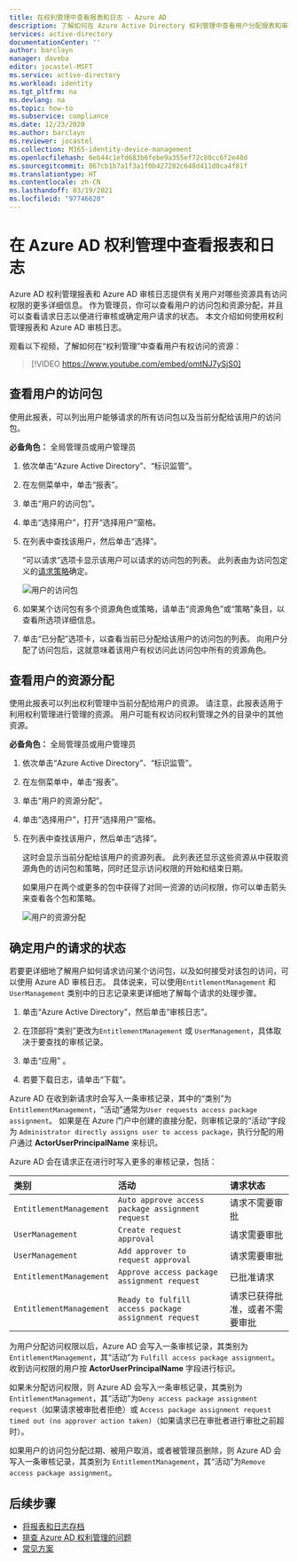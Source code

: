 ```yaml
---
title: 在权利管理中查看报表和日志 - Azure AD
description: 了解如何在 Azure Active Directory 权利管理中查看用户分配报表和审核日志。
services: active-directory
documentationCenter: ''
author: barclayn
manager: daveba
editor: jocastel-MSFT
ms.service: active-directory
ms.workload: identity
ms.tgt_pltfrm: na
ms.devlang: na
ms.topic: how-to
ms.subservice: compliance
ms.date: 12/23/2020
ms.author: barclayn
ms.reviewer: jocastel
ms.collection: M365-identity-device-management
ms.openlocfilehash: 6eb44c1efd683b6febe9a355ef72c80cc6f2e40d
ms.sourcegitcommit: 867cb1b7a1f3a1f0b427282c648d411d0ca4f81f
ms.translationtype: HT
ms.contentlocale: zh-CN
ms.lasthandoff: 03/19/2021
ms.locfileid: "97746620"
---
```

# <a name="view-reports-and-logs-in-azure-ad-entitlement-management"></a>在 Azure AD 权利管理中查看报表和日志

Azure AD 权利管理报表和 Azure AD 审核日志提供有关用户对哪些资源具有访问权限的更多详细信息。 作为管理员，你可以查看用户的访问包和资源分配，并且可以查看请求日志以便进行审核或确定用户请求的状态。 本文介绍如何使用权利管理报表和 Azure AD 审核日志。

观看以下视频，了解如何在“权利管理”中查看用户有权访问的资源：

>[!VIDEO https://www.youtube.com/embed/omtNJ7ySjS0]

## <a name="view-access-packages-for-a-user"></a>查看用户的访问包

使用此报表，可以列出用户能够请求的所有访问包以及当前分配给该用户的访问包。

**必备角色：** 全局管理员或用户管理员

1. 依次单击“Azure Active Directory”、“标识监管”。  

1. 在左侧菜单中，单击“报表”。

1. 单击“用户的访问包”。

1. 单击“选择用户”，打开“选择用户”窗格。

1. 在列表中查找该用户，然后单击“选择”。

    “可以请求”选项卡显示该用户可以请求的访问包的列表。 此列表由为访问包定义的[请求策略](entitlement-management-access-package-request-policy.md#for-users-in-your-directory)确定。 

    ![用户的访问包](./media/entitlement-management-reports/access-packages-report.png)

1. 如果某个访问包有多个资源角色或策略，请单击“资源角色”或“策略”条目，以查看所选项详细信息。

1. 单击“已分配”选项卡，以查看当前已分配给该用户的访问包的列表。 向用户分配了访问包后，这就意味着该用户有权访问此访问包中所有的资源角色。

## <a name="view-resource-assignments-for-a-user"></a>查看用户的资源分配

使用此报表可以列出权利管理中当前分配给用户的资源。 请注意，此报表适用于利用权利管理进行管理的资源。 用户可能有权访问权利管理之外的目录中的其他资源。

**必备角色：** 全局管理员或用户管理员

1. 依次单击“Azure Active Directory”、“标识监管”。  

1. 在左侧菜单中，单击“报表”。

1. 单击“用户的资源分配”。

1. 单击“选择用户”，打开“选择用户”窗格。

1. 在列表中查找该用户，然后单击“选择”。

    这时会显示当前分配给该用户的资源列表。 此列表还显示这些资源从中获取资源角色的访问包和策略，同时还显示访问权限的开始和结束日期。
    
    如果用户在两个或更多的包中获得了对同一资源的访问权限，你可以单击箭头来查看各个包和策略。

    ![用户的资源分配](./media/entitlement-management-reports/resource-assignments-report.png)

## <a name="determine-the-status-of-a-users-request"></a>确定用户的请求的状态

若要更详细地了解用户如何请求访问某个访问包，以及如何接受对该包的访问，可以使用 Azure AD 审核日志。 具体说来，可以使用`EntitlementManagement` 和 `UserManagement` 类别中的日志记录来更详细地了解每个请求的处理步骤。  

1. 单击“Azure Active Directory”，然后单击“审核日志”。

1. 在顶部将“类别”更改为`EntitlementManagement` 或 `UserManagement`，具体取决于要查找的审核记录。  

1. 单击“应用” 。

1. 若要下载日志，请单击“下载”。

Azure AD 在收到新请求时会写入一条审核记录，其中的“类别”为`EntitlementManagement`，“活动”通常为`User requests access package assignment`。  如果是在 Azure 门户中创建的直接分配，则审核记录的“活动”字段为 `Administrator directly assigns user to access package`，执行分配的用户通过 **ActorUserPrincipalName** 来标识。

Azure AD 会在请求正在进行时写入更多的审核记录，包括：

| 类别 | 活动 | 请求状态 |
| :---- | :------------ | :------------ |
| `EntitlementManagement` | `Auto approve access package assignment request` | 请求不需要审批 |
| `UserManagement` | `Create request approval` | 请求需要审批 |
| `UserManagement` | `Add approver to request approval` | 请求需要审批 |
| `EntitlementManagement` | `Approve access package assignment request` | 已批准请求 |
| `EntitlementManagement` | `Ready to fulfill access package assignment request` |请求已获得批准，或者不需要审批 |

为用户分配访问权限以后，Azure AD 会写入一条审核记录，其类别为 `EntitlementManagement`，其“活动”为 `Fulfill access package assignment`。  收到访问权限的用户按 **ActorUserPrincipalName** 字段进行标识。

如果未分配访问权限，则 Azure AD 会写入一条审核记录，其类别为 `EntitlementManagement`，其“活动”为`Deny access package assignment request`（如果请求被审批者拒绝）或 `Access package assignment request timed out (no approver action taken)`（如果请求已在审批者进行审批之前超时）。

如果用户的访问包分配过期、被用户取消，或者被管理员删除，则 Azure AD 会写入一条审核记录，其类别为 `EntitlementManagement`，其“活动”为`Remove access package assignment`。

## <a name="next-steps"></a>后续步骤

- [将报表和日志存档](entitlement-management-logs-and-reporting.md)
- [排查 Azure AD 权利管理的问题](entitlement-management-troubleshoot.md)
- [常见方案](entitlement-management-scenarios.md)
